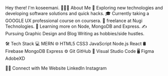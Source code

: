 Hey there! I'm koseemani.
👨🏻‍💻  About Me
🤔   Exploring new technologies and developing software solutions and quick hacks.
🎓   Currently taking a GOOGLE UX professional course on coursera.
💼   freelance at Nugi Technologies.
🌱   Learning more on Node, MongoDB and Express.
✍️   Pursuing Graphic Design and Blog Writing as hobbies/side hustles.

🛠  Tech Stack
💻   MERN
🌐   HTML5 CSS3 JavaScript Node.js React
🛢   Firebase MongoDB Express
⚙️   Git GitHub 
🔧   Visual Studio Code 
🖥   Figma AdobeXD

 
🤝🏻  Connect with Me
Website LinkedIn Instagram 
